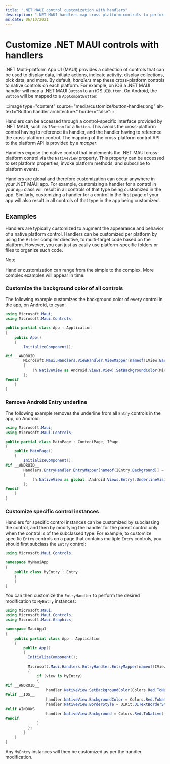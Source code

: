 ```yaml
---
title: ".NET MAUI control customization with handlers"
description: ".NET MAUI handlers map cross-platform controls to performant native controls on each platform."
ms.date: 06/10/2021
---
```


# Customize .NET MAUI controls with handlers

.NET Multi-platform App UI (MAUI) provides a collection of controls that can be used to display data, initiate actions, indicate activity, display collections, pick data, and more. By default, *handlers* map these cross-platform controls to native controls on each platform. For example, on iOS a .NET MAUI handler will map a .NET MAUI `Button` to an iOS `UIButton`. On Android, the `Button` will be mapped to a `AppCompatButton`:

:::image type="content" source="media/customize/button-handler.png" alt-text="Button handler architecture." border="false":::

Handlers can be accessed through a control-specific interface provided by .NET MAUI, such as `IButton` for a `Button`. This avoids the cross-platform control having to reference its handler, and the handler having to reference the cross-platform control. The mapping of the cross-platform control API to the platform API is provided by a *mapper*.

Handlers expose the native control that implements the .NET MAUI cross-platform control via the `NativeView` property. This property can be accessed to set platform properties, invoke platform methods, and subscribe to platform events.

Handlers are global and therefore customization can occur anywhere in your .NET MAUI app. For example, customizing a handler for a control in your `App` class will result in all controls of that type being customized in the app. Similarly, customizing a handler for a control in the first page of your app will also result in all controls of that type in the app being customized.

## Examples

Handlers are typically customized to augment the appearance and behavior of a native platform control. Handlers can be customized per platform by using the `#ifdef` compiler directive, to multi-target code based on the platform. However, you can just as easily use platform-specific folders or files to organize such code.

> [!NOTE]
> Handler customization can range from the simple to the complex. More complex examples will appear in time.

### Customize the background color of all controls

The following example customizes the background color of every control in the app, on Android, to cyan:

```csharp
using Microsoft.Maui;
using Microsoft.Maui.Controls;

public partial class App : Application
{
    public App()
    {
        InitializeComponent();

#if __ANDROID__
        Microsoft.Maui.Handlers.ViewHandler.ViewMapper[nameof(IView.Background)] = (h, v) =>
        {
            (h.NativeView as Android.Views.View).SetBackgroundColor(Microsoft.Maui.Graphics.Colors.Cyan.ToNative());
        };
#endif
    }
}
```

### Remove Android Entry underline

The following example removes the underline from all `Entry` controls in the app, on Android:

```csharp
using Microsoft.Maui;
using Microsoft.Maui.Controls;

public partial class MainPage : ContentPage, IPage
{
    public MainPage()
    {
        InitializeComponent();
#if __ANDROID__
        Handlers.EntryHandler.EntryMapper[nameof(IEntry.Background)] = (h, v) =>
        {
            (h.NativeView as global::Android.Views.Entry).UnderlineVisible = false;
        };
#endif
    }
}
```

### Customize specific control instances

Handlers for specific control instances can be customized by subclassing the control, and then by modifying the handler for the parent control only when the control is of the subclassed type. For example, to customize specific `Entry` controls on a page that contains multiple `Entry` controls, you should first subclass the `Entry` control:

```csharp
using Microsoft.Maui.Controls;

namespace MyMauiApp
{
    public class MyEntry : Entry
    {
    }
}
```

You can then customize the `EntryHandler` to perform the desired modification to `MyEntry` instances:

```csharp
using Microsoft.Maui;
using Microsoft.Maui.Controls;
using Microsoft.Maui.Graphics;

namespace MauiApp1
{
  	public partial class App : Application
  	{
  		public App()
  		{
          InitializeComponent();

          Microsoft.Maui.Handlers.EntryHandler.EntryMapper[nameof(IView.Background)] = (handler, view) =>
          {
              if (view is MyEntry)
              {
#if __ANDROID__
                  handler.NativeView.SetBackgroundColor(Colors.Red.ToNative());
#elif __IOS__
                  handler.NativeView.BackgroundColor = Colors.Red.ToNative();
                  handler.NativeView.BorderStyle = UIKit.UITextBorderStyle.Line;
#elif WINDOWS
                  handler.NativeView.Background = Colors.Red.ToNative();
#endif
              }
          };
  		}
  	}
}
```

Any `MyEntry` instances will then be customized as per the handler modification.
